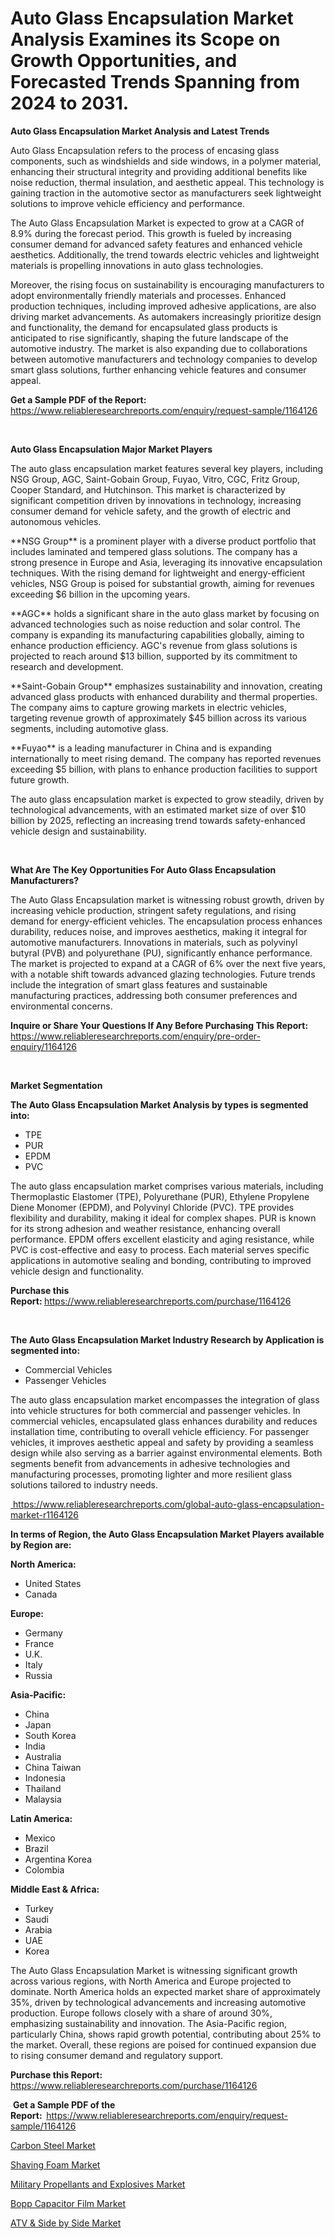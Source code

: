 <p><h1>Auto Glass Encapsulation Market Analysis Examines its Scope on Growth Opportunities, and Forecasted Trends Spanning from 2024 to 2031.</h1></p><p><strong>Auto Glass Encapsulation Market Analysis and Latest Trends</strong></p>
<p><p>Auto Glass Encapsulation refers to the process of encasing glass components, such as windshields and side windows, in a polymer material, enhancing their structural integrity and providing additional benefits like noise reduction, thermal insulation, and aesthetic appeal. This technology is gaining traction in the automotive sector as manufacturers seek lightweight solutions to improve vehicle efficiency and performance. </p><p>The Auto Glass Encapsulation Market is expected to grow at a CAGR of 8.9% during the forecast period. This growth is fueled by increasing consumer demand for advanced safety features and enhanced vehicle aesthetics. Additionally, the trend towards electric vehicles and lightweight materials is propelling innovations in auto glass technologies. </p><p>Moreover, the rising focus on sustainability is encouraging manufacturers to adopt environmentally friendly materials and processes. Enhanced production techniques, including improved adhesive applications, are also driving market advancements. As automakers increasingly prioritize design and functionality, the demand for encapsulated glass products is anticipated to rise significantly, shaping the future landscape of the automotive industry. The market is also expanding due to collaborations between automotive manufacturers and technology companies to develop smart glass solutions, further enhancing vehicle features and consumer appeal.</p></p>
<p><strong>Get a Sample PDF of the Report:&nbsp;</strong> <a href="https://www.reliableresearchreports.com/enquiry/request-sample/1164126?utm_campaign=28&utm_medium=2&utm_source=Github&utm_content=ia&utm_term=10122024&utm_id=auto-glass-encapsulation">https://www.reliableresearchreports.com/enquiry/request-sample/1164126</a></p>
<p>&nbsp;</p>
<p><strong>Auto Glass Encapsulation Major Market Players</strong></p>
<p><p>The auto glass encapsulation market features several key players, including NSG Group, AGC, Saint-Gobain Group, Fuyao, Vitro, CGC, Fritz Group, Cooper Standard, and Hutchinson. This market is characterized by significant competition driven by innovations in technology, increasing consumer demand for vehicle safety, and the growth of electric and autonomous vehicles.</p><p>**NSG Group** is a prominent player with a diverse product portfolio that includes laminated and tempered glass solutions. The company has a strong presence in Europe and Asia, leveraging its innovative encapsulation techniques. With the rising demand for lightweight and energy-efficient vehicles, NSG Group is poised for substantial growth, aiming for revenues exceeding $6 billion in the upcoming years.</p><p>**AGC** holds a significant share in the auto glass market by focusing on advanced technologies such as noise reduction and solar control. The company is expanding its manufacturing capabilities globally, aiming to enhance production efficiency. AGC's revenue from glass solutions is projected to reach around $13 billion, supported by its commitment to research and development.</p><p>**Saint-Gobain Group** emphasizes sustainability and innovation, creating advanced glass products with enhanced durability and thermal properties. The company aims to capture growing markets in electric vehicles, targeting revenue growth of approximately $45 billion across its various segments, including automotive glass.</p><p>**Fuyao** is a leading manufacturer in China and is expanding internationally to meet rising demand. The company has reported revenues exceeding $5 billion, with plans to enhance production facilities to support future growth.</p><p>The auto glass encapsulation market is expected to grow steadily, driven by technological advancements, with an estimated market size of over $10 billion by 2025, reflecting an increasing trend towards safety-enhanced vehicle design and sustainability.</p></p>
<p>&nbsp;</p>
<p><strong>What Are The Key Opportunities For Auto Glass Encapsulation Manufacturers?</strong></p>
<p><p>The Auto Glass Encapsulation market is witnessing robust growth, driven by increasing vehicle production, stringent safety regulations, and rising demand for energy-efficient vehicles. The encapsulation process enhances durability, reduces noise, and improves aesthetics, making it integral for automotive manufacturers. Innovations in materials, such as polyvinyl butyral (PVB) and polyurethane (PU), significantly enhance performance. The market is projected to expand at a CAGR of 6% over the next five years, with a notable shift towards advanced glazing technologies. Future trends include the integration of smart glass features and sustainable manufacturing practices, addressing both consumer preferences and environmental concerns.</p></p>
<p><strong>Inquire or Share Your Questions If Any Before Purchasing This Report:</strong> <a href="https://www.reliableresearchreports.com/enquiry/pre-order-enquiry/1164126?utm_campaign=28&utm_medium=2&utm_source=Github&utm_content=ia&utm_term=10122024&utm_id=auto-glass-encapsulation">https://www.reliableresearchreports.com/enquiry/pre-order-enquiry/1164126</a></p>
<p>&nbsp;</p>
<p><strong>Market Segmentation</strong></p>
<p><strong>The Auto Glass Encapsulation Market Analysis by types is segmented into:</strong></p>
<p><ul><li>TPE</li><li>PUR</li><li>EPDM</li><li>PVC</li></ul></p>
<p><p>The auto glass encapsulation market comprises various materials, including Thermoplastic Elastomer (TPE), Polyurethane (PUR), Ethylene Propylene Diene Monomer (EPDM), and Polyvinyl Chloride (PVC). TPE provides flexibility and durability, making it ideal for complex shapes. PUR is known for its strong adhesion and weather resistance, enhancing overall performance. EPDM offers excellent elasticity and aging resistance, while PVC is cost-effective and easy to process. Each material serves specific applications in automotive sealing and bonding, contributing to improved vehicle design and functionality.</p></p>
<p><strong>Purchase this Report:&nbsp;</strong><a href="https://www.reliableresearchreports.com/purchase/1164126?utm_campaign=28&utm_medium=2&utm_source=Github&utm_content=ia&utm_term=10122024&utm_id=auto-glass-encapsulation">https://www.reliableresearchreports.com/purchase/1164126</a></p>
<p>&nbsp;</p>
<p><strong>The Auto Glass Encapsulation Market Industry Research by Application is segmented into:</strong></p>
<p><ul><li>Commercial Vehicles</li><li>Passenger Vehicles</li></ul></p>
<p><p>The auto glass encapsulation market encompasses the integration of glass into vehicle structures for both commercial and passenger vehicles. In commercial vehicles, encapsulated glass enhances durability and reduces installation time, contributing to overall vehicle efficiency. For passenger vehicles, it improves aesthetic appeal and safety by providing a seamless design while also serving as a barrier against environmental elements. Both segments benefit from advancements in adhesive technologies and manufacturing processes, promoting lighter and more resilient glass solutions tailored to industry needs.</p></p>
<p><a href="https://www.reliableresearchreports.com/global-auto-glass-encapsulation-market-r1164126?utm_campaign=28&utm_medium=2&utm_source=Github&utm_content=ia&utm_term=10122024&utm_id=auto-glass-encapsulation">&nbsp;https://www.reliableresearchreports.com/global-auto-glass-encapsulation-market-r1164126</a></p>
<p><strong>In terms of Region, the Auto Glass Encapsulation Market Players available by Region are:</strong></p>
<p>
    <p> <strong> North America: </strong>
        <ul>
            <li>United States</li>
            <li>Canada</li>
        </ul>
        </p> 
    <p> <strong> Europe: </strong>
        <ul>
            <li>Germany</li>
            <li>France</li>
            <li>U.K.</li>
            <li>Italy</li>
            <li>Russia</li>
        </ul>
        </p> 
    <p> <strong> Asia-Pacific: </strong>
        <ul>
            <li>China</li>
            <li>Japan</li>
            <li>South Korea</li>
            <li>India</li>
            <li>Australia</li>
            <li>China Taiwan</li>
            <li>Indonesia</li>
            <li>Thailand</li>
            <li>Malaysia</li>
        </ul>
        </p> 
    <p> <strong> Latin America: </strong>
        <ul>
            <li>Mexico</li>
            <li>Brazil</li>
            <li>Argentina Korea</li>
            <li>Colombia</li>
        </ul>
        </p> 
    <p> <strong> Middle East & Africa: </strong>
        <ul>
            <li>Turkey</li>
            <li>Saudi</li>
            <li>Arabia</li>
            <li>UAE</li>
            <li>Korea</li>
        </ul>
    </p>
    </p>
<p><p>The Auto Glass Encapsulation Market is witnessing significant growth across various regions, with North America and Europe projected to dominate. North America holds an expected market share of approximately 35%, driven by technological advancements and increasing automotive production. Europe follows closely with a share of around 30%, emphasizing sustainability and innovation. The Asia-Pacific region, particularly China, shows rapid growth potential, contributing about 25% to the market. Overall, these regions are poised for continued expansion due to rising consumer demand and regulatory support.</p></p>
<p><strong>Purchase this Report: </strong><a href="https://www.reliableresearchreports.com/purchase/1164126?utm_campaign=28&utm_medium=2&utm_source=Github&utm_content=ia&utm_term=10122024&utm_id=auto-glass-encapsulation">https://www.reliableresearchreports.com/purchase/1164126</a></p>
<p>&nbsp;<strong>Get a Sample PDF of the Report:&nbsp;&nbsp;</strong><a href="https://www.reliableresearchreports.com/enquiry/request-sample/1164126?utm_campaign=28&utm_medium=2&utm_source=Github&utm_content=ia&utm_term=10122024&utm_id=auto-glass-encapsulation">https://www.reliableresearchreports.com/enquiry/request-sample/1164126</a></p>
<p><strong></strong></p>
<p><p><a href="https://www.linkedin.com/pulse/thorough-examinati-insightronics-rah0f?utm_campaign=28&utm_medium=2&utm_source=Github&utm_content=ia&utm_term=10122024&utm_id=auto-glass-encapsulation">Carbon Steel Market</a></p><p><a href="https://www.linkedin.com/pulse/c-hannibex-sqmmf?utm_campaign=28&utm_medium=2&utm_source=Github&utm_content=ia&utm_term=10122024&utm_id=auto-glass-encapsulation">Shaving Foam Market</a></p><p><a href="https://github.com/delindacallegari68/Market-Research-Report-List-1/blob/main/military-propellants-and-explosives-market.md?utm_campaign=28&utm_medium=2&utm_source=Github&utm_content=ia&utm_term=10122024&utm_id=auto-glass-encapsulation">Military Propellants and Explosives Market</a></p><p><a href="https://www.linkedin.com/pulse/bopp-capacitor-film-market-size-expected-accelerate-cagr-86-ak6wf?utm_campaign=28&utm_medium=2&utm_source=Github&utm_content=ia&utm_term=10122024&utm_id=auto-glass-encapsulation">Bopp Capacitor Film Market</a></p><p><a href="https://github.com/santosh758595/Market-Research-Report-List-6/blob/main/atv-side-by-side-market.md?utm_campaign=28&utm_medium=2&utm_source=Github&utm_content=ia&utm_term=10122024&utm_id=auto-glass-encapsulation">ATV & Side by Side Market</a></p></p>